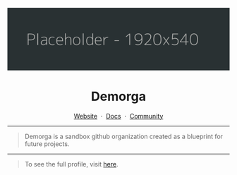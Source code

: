 [![Demorga](/profile/BANNER.png)](https://github.com/demorga/.github/tree/master/profile)

<div align="center">
    <h1>Demorga</h1>
    <a href="#">Website</a>
    <span>&nbsp;&middot;&nbsp;</span>
    <a href="https://github.com/demorga/docs">Docs</a>
    <span>&nbsp;&middot;&nbsp;</span>
    <a href="#">Community</a>
    <hr>
</div>

> Demorga is a sandbox github organization created as a blueprint for future projects.

---

> To see the full profile, visit [here](https://github.com/demorga/.github#readme).
